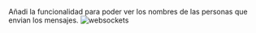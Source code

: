 Añadi la funcionalidad para poder ver los nombres de las personas que envian los mensajes.
![websockets](https://github.com/user-attachments/assets/518a8787-1ff4-4034-bb57-205ceaee2cae)
